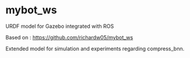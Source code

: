 # mybot_ws
URDF model for Gazebo integrated with ROS

Based on : https://github.com/richardw05/mybot_ws

Extended model for simulation and experiments regarding compress_bnn.
